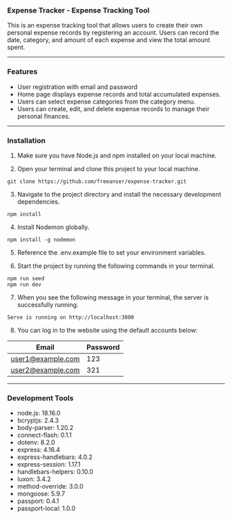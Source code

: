 ### Expense Tracker  - Expense Tracking Tool
This is an expense tracking tool that allows users to create their own personal expense records by registering an account. Users can record the date, category, and amount of each expense and view the total amount spent.

---
### Features
- User registration with email and password
- Home page displays expense records and total accumulated expenses.
- Users can select expense categories from the category menu.
- Users can create, edit, and delete expense records to manage their personal finances.

---
### Installation
1. Make sure you have Node.js and npm installed on your local machine.

2. Open your terminal and clone this project to your local machine.
```
git clone https://github.com/freeanser/expense-tracker.git
```

3. Navigate to the project directory and install the necessary development dependencies.
```
npm install
```

4. Install Nodemon globally.
```
npm install -g nodemon
```

5. Reference the .env.example file to set your environment variables.

6. Start the project by running the following commands in your terminal.
```
npm run seed
npm run dev
```

7. When you see the following message in your terminal, the server is successfully running.
```
Serve is running on http://localhost:3000
```

8. You can log in to the website using the default accounts below:
   
|Email            |Password|
|-----------------|--------|
|user1@example.com|123|
|user2@example.com|321|


---
### Development Tools
- node.js: 18.16.0
- bcryptjs: 2.4.3
- body-parser: 1.20.2
- connect-flash: 0.1.1
- dotenv: 8.2.0
- express: 4.16.4
- express-handlebars: 4.0.2
- express-session: 1.17.1
- handlebars-helpers: 0.10.0
- luxon: 3.4.2
- method-override: 3.0.0
- mongoose: 5.9.7
- passport: 0.4.1
- passport-local: 1.0.0